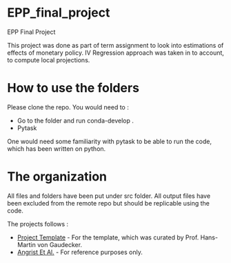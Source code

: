 # EPP_final_project
EPP Final Project 

This project was done as part of term assignment to look into estimations of effects of monetary policy. 
IV Regression approach was taken in to account, to compute local projections. 

# How to use the folders

Please clone the repo. You would need to : 
- Go to the folder and run conda-develop . 
- Pytask

One would need some familiarity with pytask to be able to run the code, which has been written on python. 


# The organization

All files and folders have been put under src folder. All output files have been excluded from the remote repo but should be replicable using the code.  

The projects follows :  

- [Project Template](https://econ-project-templates.readthedocs.io/en/stable/index.html) - For the template, which was curated by Prof. Hans-Martin von Gaudecker.
- [Angrist Et Al.](https://www.tandfonline.com/doi/abs/10.1080/07350015.2016.1204919) - For reference purposes only. 

